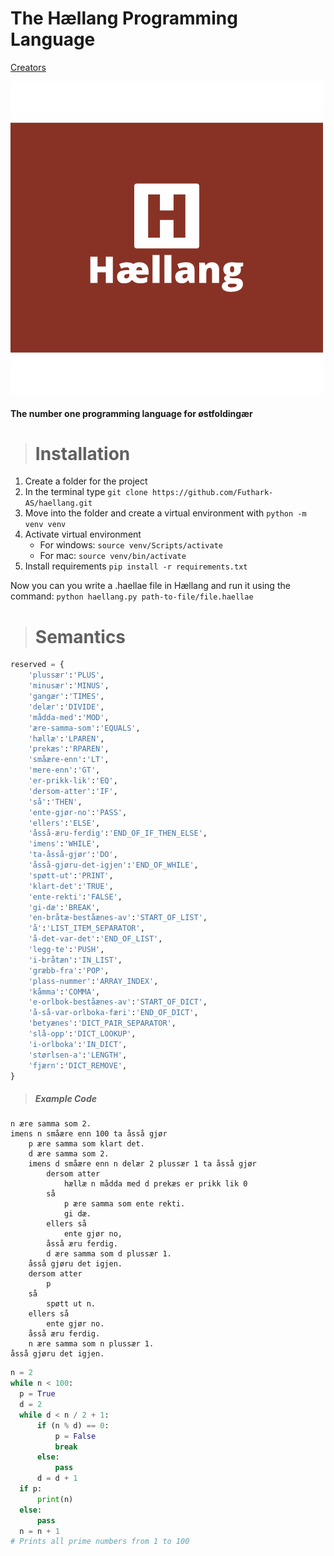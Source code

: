 # The Hællang Programming Language

[Creators](https://github.com/Futhark-AS/haellang/blob/main/CONTRIBUTORS.md)

![Hællang Logo](logo/Haellang_logo.png)

#### The number one programming language for østfoldingær

> # Installation

1. Create a folder for the project
2. In the terminal type `git clone https://github.com/Futhark-AS/haellang.git`
3. Move into the folder and create a virtual environment with `python -m venv venv`
4. Activate virtual environment
   - For windows: `source venv/Scripts/activate`
   - For mac: `source venv/bin/activate`
5. Install requirements `pip install -r requirements.txt`

Now you can you write a .haellae file in Hællang and run it using the command: `python haellang.py path-to-file/file.haellae`

> # Semantics

```python
reserved = {
    'plussær':'PLUS',
    'minusær':'MINUS',
    'gangær':'TIMES',
    'delær':'DIVIDE',
    'mådda-med':'MOD',
    'ære-samma-som':'EQUALS',
    'hællæ':'LPAREN',
    'prekæs':'RPAREN',
    'småære-enn':'LT',
    'mere-enn':'GT',
    'er-prikk-lik':'EQ',
    'dersom-atter':'IF',
    'så':'THEN',
    'ente-gjør-no':'PASS',
    'ellers':'ELSE',
    'åsså-æru-ferdig':'END_OF_IF_THEN_ELSE',
    'imens':'WHILE',
    'ta-åsså-gjør':'DO',
    'åsså-gjøru-det-igjen':'END_OF_WHILE',
    'spøtt-ut':'PRINT',
    'klart-det':'TRUE',
    'ente-rekti':'FALSE',
    'gi-dæ':'BREAK',
    'en-bråtæ-beståænes-av':'START_OF_LIST',
    'å':'LIST_ITEM_SEPARATOR',
    'å-det-var-det':'END_OF_LIST',
    'legg-te':'PUSH',
    'i-bråtæn':'IN_LIST',
    'græbb-fra':'POP',
    'plass-nummer':'ARRAY_INDEX',
    'kåmma':'COMMA',
    'e-orlbok-beståænes-av':'START_OF_DICT',
    'å-så-var-orlboka-færi':'END_OF_DICT',
    'betyænes':'DICT_PAIR_SEPARATOR',
    'slå-opp':'DICT_LOOKUP',
    'i-orlboka':'IN_DICT',
    'størlsen-a':'LENGTH',
    'fjærn':'DICT_REMOVE',
}
```

> ##### Example Code

```
n ære samma som 2.
imens n småære enn 100 ta åsså gjør
    p ære samma som klart det.
    d ære samma som 2.
    imens d småære enn n delær 2 plussær 1 ta åsså gjør
        dersom atter
            hællæ n mådda med d prekæs er prikk lik 0
        så
            p ære samma som ente rekti.
            gi dæ.
        ellers så
            ente gjør no,
        åsså æru ferdig.
        d ære samma som d plussær 1.
    åsså gjøru det igjen.
    dersom atter
        p
    så
        spøtt ut n.
    ellers så
        ente gjør no.
    åsså æru ferdig.
    n ære samma som n plussær 1.
åsså gjøru det igjen.
```

```python
n = 2
while n < 100:
  p = True
  d = 2
  while d < n / 2 + 1:
      if (n % d) == 0:
          p = False
          break
      else:
          pass
      d = d + 1
  if p:
      print(n)
  else:
      pass
  n = n + 1
# Prints all prime numbers from 1 to 100
```
